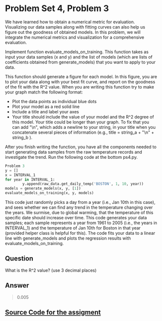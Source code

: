 # Problem Set 4, Problem 3
We have learned how to obtain a numerical metric for evaluation. Visualizing our data samples along with fitting curves 
can also help us figure out the goodness of obtained models. In this problem, we will integrate the numerical metrics and 
visualization for a comprehensive evaluation.

Implement function evaluate_models_on_training. This function takes as input your data samples (x and y) and the list of 
models (which are lists of coefficients obtained from generate_models) that you want to apply to your data.

This function should generate a figure for each model. In this figure, you are to plot your data along with your best fit 
curve, and report on the goodness of the fit with the R^2 value. When you are writing this function try to make your graph 
match the following format:
- Plot the data points as individual blue dots
- Plot your model as a red solid line
- Include a title and label your axes
- Your title should include the value of your model and the R^2 degree of this model. Your title could be longer than 
your graph. To fix that you can add "\n", which adds a newline to your string, in your title when you concatenate 
several pieces of information (e.g., title = string_a + "\n" + string_b ).

After you finish writing the function, you have all the components needed to start generating data samples from the raw 
temperature records and investigate the trend. Run the following code at the bottom ps4.py.
```python
Problem 3
y = []
x = INTERVAL_1
for year in INTERVAL_1:
        y.append(raw_data.get_daily_temp('BOSTON', 1, 10, year))
models = generate_models(x, y, [1])
evaluate_models_on_training(x, y, models)
```
This code just randomly picks a day from a year (i.e., Jan 10th in this case), and sees whether we can find any trend in 
the temperature changing over the years. We surmise, due to global warming, that the temperature of this specific date 
should increase over time. This code generates your data samples; each sample represents a year from 1961 to 2005 (i.e., 
the years in INTERVAL_1) and the temperature of Jan 10th for Boston in that year (provided helper class is helpful for 
this). The code fits your data to a linear line with generate_models and plots the regression results with 
evaluate_models_on_training.

## Question
What is the R^2 value? (use 3 decimal places)

## Answer
> 0.005

## [Source Code for the assigment](problem3.py)